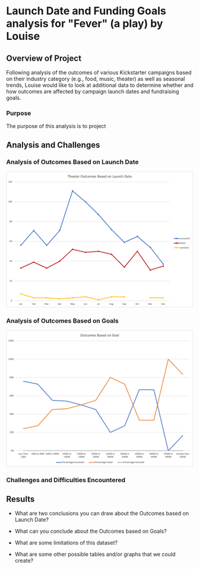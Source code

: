# Launch Date and Funding Goals analysis for "Fever" (a play) by Louise

## Overview of Project
Following analysis of the outcomes of various Kickstarter campaigns based on their industry category (e.g., food, music, theater) as well as seasonal trends, Louise would like to look at additional data to determine whether and how outcomes are affected by campaign launch dates and fundraising goals.

### Purpose
The purpose of this analysis is to project 

## Analysis and Challenges

### Analysis of Outcomes Based on Launch Date

![Theater_Outcomes_vs_Launch.png](https://github.com/crkaide/kickstarter-analysis/blob/main/Theater_Outcomes_vs_Launch.png?raw=true)

### Analysis of Outcomes Based on Goals

![Outcomes_vs_Goals.png](https://github.com/crkaide/kickstarter-analysis/blob/main/Outcomes_vs_Goals.png?raw=true)

### Challenges and Difficulties Encountered

## Results

- What are two conclusions you can draw about the Outcomes based on Launch Date?

- What can you conclude about the Outcomes based on Goals?

- What are some limitations of this dataset?

- What are some other possible tables and/or graphs that we could create?
